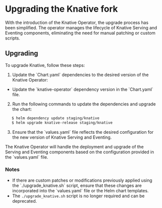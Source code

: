 # Upgrading the Knative fork

With the introduction of the Knative Operator, the upgrade process has been simplified. The operator manages the lifecycle of Knative Serving and Eventing components, eliminating the need for manual patching or custom scripts.

## Upgrading

To upgrade Knative, follow these steps:

1. Update the \`Chart.yaml\` dependencies to the desired version of the Knative Operator:
  - Update the \`knative-operator\` dependency version in the \`Chart.yaml\` file.

2. Run the following commands to update the dependencies and upgrade the chart:

```bash
   $ helm dependency update staging/knative
   $ helm upgrade knative-release staging/knative
```

3. Ensure that the \`values.yaml\` file reflects the desired configuration for the new version of Knative Serving and Eventing.

The Knative Operator will handle the deployment and upgrade of the Serving and Eventing components based on the configuration provided in the \`values.yaml\` file.

### Notes

- If there are custom patches or modifications previously applied using the \`./upgrade_knative.sh\` script, ensure that these changes are incorporated into the \`values.yaml\` file or the Helm chart templates.
- The `./upgrade_knative.sh` script is no longer required and can be deprecated.
